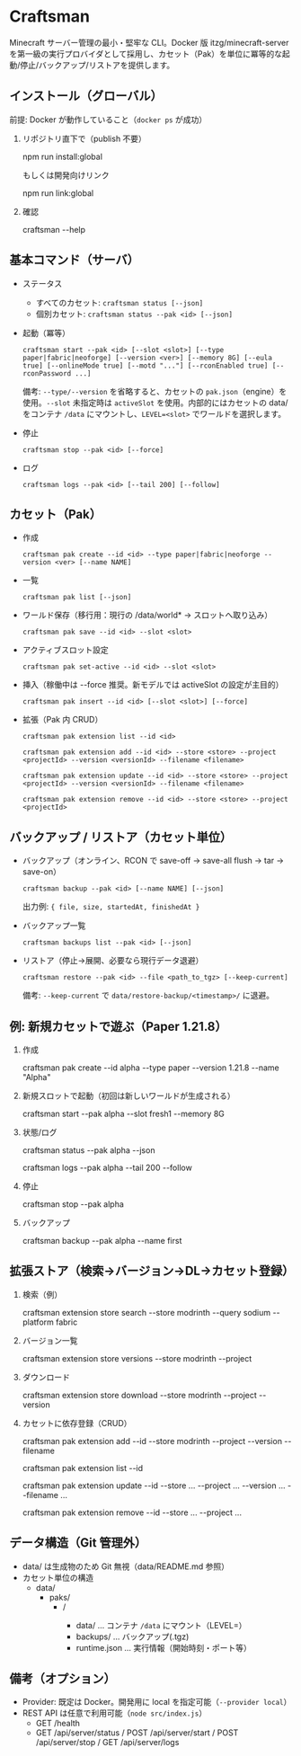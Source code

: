 # Craftsman

Minecraft サーバー管理の最小・堅牢な CLI。Docker 版 itzg/minecraft-server を第一級の実行プロバイダとして採用し、カセット（Pak）を単位に冪等的な起動/停止/バックアップ/リストアを提供します。

## インストール（グローバル）

前提: Docker が動作していること（`docker ps` が成功）

1) リポジトリ直下で（publish 不要）

   npm run install:global

   もしくは開発向けリンク

   npm run link:global

2) 確認

   craftsman --help

## 基本コマンド（サーバ）

- ステータス

  - すべてのカセット: `craftsman status [--json]`
  - 個別カセット: `craftsman status --pak <id> [--json]`

- 起動（冪等）

  `craftsman start --pak <id> [--slot <slot>] [--type paper|fabric|neoforge] [--version <ver>] [--memory 8G] [--eula true] [--onlineMode true] [--motd "..."] [--rconEnabled true] [--rconPassword ...]`

  備考: `--type/--version` を省略すると、カセットの `pak.json`（engine）を使用。`--slot` 未指定時は `activeSlot` を使用。内部的にはカセットの data/ をコンテナ `/data` にマウントし、`LEVEL=<slot>` でワールドを選択します。

- 停止

  `craftsman stop --pak <id> [--force]`

- ログ

  `craftsman logs --pak <id> [--tail 200] [--follow]`

## カセット（Pak）

- 作成

  `craftsman pak create --id <id> --type paper|fabric|neoforge --version <ver> [--name NAME]`

- 一覧

  `craftsman pak list [--json]`

- ワールド保存（移行用：現行の /data/world* → スロットへ取り込み）

  `craftsman pak save --id <id> --slot <slot>`

- アクティブスロット設定

  `craftsman pak set-active --id <id> --slot <slot>`

- 挿入（稼働中は --force 推奨。新モデルでは activeSlot の設定が主目的）

  `craftsman pak insert --id <id> [--slot <slot>] [--force]`

- 拡張（Pak 内 CRUD）

  `craftsman pak extension list --id <id>`

  `craftsman pak extension add --id <id> --store <store> --project <projectId> --version <versionId> --filename <filename>`

  `craftsman pak extension update --id <id> --store <store> --project <projectId> --version <versionId> --filename <filename>`

  `craftsman pak extension remove --id <id> --store <store> --project <projectId>`

## バックアップ / リストア（カセット単位）

- バックアップ（オンライン、RCON で save-off → save-all flush → tar → save-on）

  `craftsman backup --pak <id> [--name NAME] [--json]`

  出力例: `{ file, size, startedAt, finishedAt }`

- バックアップ一覧

  `craftsman backups list --pak <id> [--json]`

- リストア（停止→展開、必要なら現行データ退避）

  `craftsman restore --pak <id> --file <path_to_tgz> [--keep-current]`

  備考: `--keep-current` で `data/restore-backup/<timestamp>/` に退避。

## 例: 新規カセットで遊ぶ（Paper 1.21.8）

1) 作成

   craftsman pak create --id alpha --type paper --version 1.21.8 --name "Alpha"

2) 新規スロットで起動（初回は新しいワールドが生成される）

   craftsman start --pak alpha --slot fresh1 --memory 8G

3) 状態/ログ

   craftsman status --pak alpha --json

   craftsman logs --pak alpha --tail 200 --follow

4) 停止

   craftsman stop --pak alpha

5) バックアップ

   craftsman backup --pak alpha --name first

## 拡張ストア（検索→バージョン→DL→カセット登録）

1) 検索（例）

   craftsman extension store search --store modrinth --query sodium --platform fabric

2) バージョン一覧

   craftsman extension store versions --store modrinth --project <projectId>

3) ダウンロード

   craftsman extension store download --store modrinth --project <projectId> --version <versionId>

4) カセットに依存登録（CRUD）

   craftsman pak extension add --id <id> --store modrinth --project <projectId> --version <versionId> --filename <filename>

   craftsman pak extension list --id <id>

   craftsman pak extension update --id <id> --store ... --project ... --version ... --filename ...

   craftsman pak extension remove --id <id> --store ... --project ...

## データ構造（Git 管理外）

- data/ は生成物のため Git 無視（data/README.md 参照）
- カセット単位の構造
  - data/
    - paks/
      - <id>/
        - data/           … コンテナ `/data` にマウント（LEVEL=<slot>）
        - backups/        … バックアップ(.tgz)
        - runtime.json    … 実行情報（開始時刻・ポート等）

## 備考（オプション）

- Provider: 既定は Docker。開発用に local を指定可能（`--provider local`）
- REST API は任意で利用可能（`node src/index.js`）
  - GET /health
  - GET /api/server/status / POST /api/server/start / POST /api/server/stop / GET /api/server/logs
